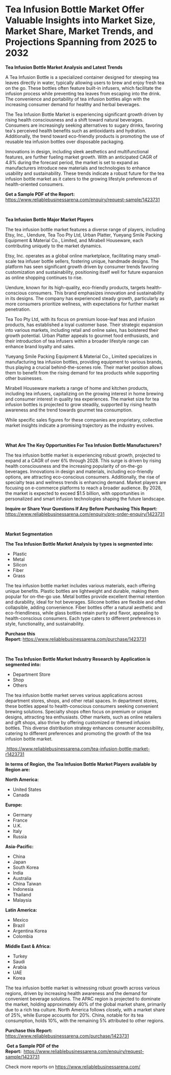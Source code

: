 <p><h1>Tea Infusion Bottle Market Offer Valuable Insights into Market Size, Market Share, Market Trends, and Projections Spanning from 2025 to 2032</h1></p><p><strong>Tea Infusion Bottle Market Analysis and Latest Trends</strong></p>
<p><p>A Tea Infusion Bottle is a specialized container designed for steeping tea leaves directly in water, typically allowing users to brew and enjoy fresh tea on the go. These bottles often feature built-in infusers, which facilitate the infusion process while preventing tea leaves from escaping into the drink. The convenience and portability of tea infusion bottles align with the increasing consumer demand for healthy and herbal beverages.</p><p>The Tea Infusion Bottle Market is experiencing significant growth driven by rising health consciousness and a shift toward natural beverages. Consumers are increasingly seeking alternatives to sugary drinks, favoring tea's perceived health benefits such as antioxidants and hydration. Additionally, the trend toward eco-friendly products is promoting the use of reusable tea infusion bottles over disposable packaging. </p><p>Innovations in design, including sleek aesthetics and multifunctional features, are further fueling market growth. With an anticipated CAGR of 4.8% during the forecast period, the market is set to expand as manufacturers introduce new materials and technologies to enhance usability and sustainability. These trends indicate a robust future for the tea infusion bottle market as it caters to the growing lifestyle preferences of health-oriented consumers.</p></p>
<p><strong>Get a Sample PDF of the Report:&nbsp;</strong> <a href="https://www.reliablebusinessarena.com/enquiry/request-sample/1423731?utm_campaign=2324&utm_medium=2&utm_source=Github&utm_content=ia&utm_term=09022025&utm_id=tea-infusion-bottle">https://www.reliablebusinessarena.com/enquiry/request-sample/1423731</a></p>
<p>&nbsp;</p>
<p><strong>Tea Infusion Bottle Major Market Players</strong></p>
<p><p>The tea infusion bottle market features a diverse range of players, including Etsy, Inc., Uendure, Tea Too Pty Ltd, Urban Platter, Yueyang Smile Packing Equipment & Material Co., Limited, and Mirabell Houseware, each contributing uniquely to the market dynamics.</p><p>Etsy, Inc. operates as a global online marketplace, facilitating many small-scale tea infuser bottle sellers, fostering unique, handmade designs. The platform has seen significant growth driven by consumer trends favoring customization and sustainability, positioning itself well for future expansion as online shopping continues to rise.</p><p>Uendure, known for its high-quality, eco-friendly products, targets health-conscious consumers. This brand emphasizes innovation and sustainability in its designs. The company has experienced steady growth, particularly as more consumers prioritize wellness, with expectations for further market penetration.</p><p>Tea Too Pty Ltd, with its focus on premium loose-leaf teas and infusion products, has established a loyal customer base. Their strategic expansion into various markets, including retail and online sales, has bolstered their growth potential. Urban Platter appeals to gourmet food enthusiasts, and their introduction of tea infusers within a broader lifestyle range can enhance brand loyalty and sales.</p><p>Yueyang Smile Packing Equipment & Material Co., Limited specializes in manufacturing tea infusion bottles, providing equipment to various brands, thus playing a crucial behind-the-scenes role. Their market position allows them to benefit from the rising demand for tea products while supporting other businesses.</p><p>Mirabell Houseware markets a range of home and kitchen products, including tea infusers, capitalizing on the growing interest in home brewing and consumer interest in quality tea experiences. The market size for tea infusion bottles is projected to grow steadily, supported by rising health awareness and the trend towards gourmet tea consumption.</p><p>While specific sales figures for these companies are proprietary, collective market insights indicate a promising trajectory as the industry evolves.</p></p>
<p>&nbsp;</p>
<p><strong>What Are The Key Opportunities For Tea Infusion Bottle Manufacturers?</strong></p>
<p><p>The tea infusion bottle market is experiencing robust growth, projected to expand at a CAGR of over 6% through 2028. This surge is driven by rising health consciousness and the increasing popularity of on-the-go beverages. Innovations in design and materials, including eco-friendly options, are attracting eco-conscious consumers. Additionally, the rise of specialty teas and wellness trends is enhancing demand. Market players are focusing on e-commerce platforms to reach a broader audience. By 2028, the market is expected to exceed $1.5 billion, with opportunities in personalized and smart infusion technologies shaping the future landscape.</p></p>
<p><strong>Inquire or Share Your Questions If Any Before Purchasing This Report:</strong> <a href="https://www.reliablebusinessarena.com/enquiry/pre-order-enquiry/1423731?utm_campaign=2324&utm_medium=2&utm_source=Github&utm_content=ia&utm_term=09022025&utm_id=tea-infusion-bottle">https://www.reliablebusinessarena.com/enquiry/pre-order-enquiry/1423731</a></p>
<p>&nbsp;</p>
<p><strong>Market Segmentation</strong></p>
<p><strong>The Tea Infusion Bottle Market Analysis by types is segmented into:</strong></p>
<p><ul><li>Plastic</li><li>Metal</li><li>Silicon</li><li>Fiber</li><li>Grass</li></ul></p>
<p><p>The tea infusion bottle market includes various materials, each offering unique benefits. Plastic bottles are lightweight and durable, making them popular for on-the-go use. Metal bottles provide excellent thermal retention and durability, ideal for hot beverages. Silicone bottles are flexible and often collapsible, adding convenience. Fiber bottles offer a natural aesthetic and eco-friendliness, while glass bottles retain purity and flavor, appealing to health-conscious consumers. Each type caters to different preferences in style, functionality, and sustainability.</p></p>
<p><strong>Purchase this Report:&nbsp;</strong><a href="https://www.reliablebusinessarena.com/purchase/1423731?utm_campaign=2324&utm_medium=2&utm_source=Github&utm_content=ia&utm_term=09022025&utm_id=tea-infusion-bottle">https://www.reliablebusinessarena.com/purchase/1423731</a></p>
<p>&nbsp;</p>
<p><strong>The Tea Infusion Bottle Market Industry Research by Application is segmented into:</strong></p>
<p><ul><li>Department Store</li><li>Shop</li><li>Others</li></ul></p>
<p><p>The tea infusion bottle market serves various applications across department stores, shops, and other retail spaces. In department stores, these bottles appeal to health-conscious consumers seeking convenient brewing solutions. Specialty shops often focus on premium or unique designs, attracting tea enthusiasts. Other markets, such as online retailers and gift shops, also thrive by offering customized or themed infusion bottles. This diverse distribution strategy enhances consumer accessibility, catering to different preferences and promoting the growth of the tea infusion bottle market.</p></p>
<p><a href="https://www.reliablebusinessarena.com/tea-infusion-bottle-market-r1423731?utm_campaign=2324&utm_medium=2&utm_source=Github&utm_content=ia&utm_term=09022025&utm_id=tea-infusion-bottle">&nbsp;https://www.reliablebusinessarena.com/tea-infusion-bottle-market-r1423731</a></p>
<p><strong>In terms of Region, the Tea Infusion Bottle Market Players available by Region are:</strong></p>
<p>
    <p> <strong> North America: </strong>
        <ul>
            <li>United States</li>
            <li>Canada</li>
        </ul>
        </p> 
    <p> <strong> Europe: </strong>
        <ul>
            <li>Germany</li>
            <li>France</li>
            <li>U.K.</li>
            <li>Italy</li>
            <li>Russia</li>
        </ul>
        </p> 
    <p> <strong> Asia-Pacific: </strong>
        <ul>
            <li>China</li>
            <li>Japan</li>
            <li>South Korea</li>
            <li>India</li>
            <li>Australia</li>
            <li>China Taiwan</li>
            <li>Indonesia</li>
            <li>Thailand</li>
            <li>Malaysia</li>
        </ul>
        </p> 
    <p> <strong> Latin America: </strong>
        <ul>
            <li>Mexico</li>
            <li>Brazil</li>
            <li>Argentina Korea</li>
            <li>Colombia</li>
        </ul>
        </p> 
    <p> <strong> Middle East & Africa: </strong>
        <ul>
            <li>Turkey</li>
            <li>Saudi</li>
            <li>Arabia</li>
            <li>UAE</li>
            <li>Korea</li>
        </ul>
    </p>
    </p>
<p><p>The tea infusion bottle market is witnessing robust growth across various regions, driven by increasing health awareness and the demand for convenient beverage solutions. The APAC region is projected to dominate the market, holding approximately 40% of the global market share, primarily due to a rich tea culture. North America follows closely, with a market share of 25%, while Europe accounts for 20%. China, notable for its tea consumption, holds 10%, with the remaining 5% attributed to other regions.</p></p>
<p><strong>Purchase this Report: </strong><a href="https://www.reliablebusinessarena.com/purchase/1423731?utm_campaign=2324&utm_medium=2&utm_source=Github&utm_content=ia&utm_term=09022025&utm_id=tea-infusion-bottle">https://www.reliablebusinessarena.com/purchase/1423731</a></p>
<p>&nbsp;<strong>Get a Sample PDF of the Report:&nbsp;&nbsp;</strong><a href="https://www.reliablebusinessarena.com/enquiry/request-sample/1423731?utm_campaign=2324&utm_medium=2&utm_source=Github&utm_content=ia&utm_term=09022025&utm_id=tea-infusion-bottle">https://www.reliablebusinessarena.com/enquiry/request-sample/1423731</a></p>
<p><strong></strong></p>
<p>Check more reports on <a href="https://www.reliablebusinessarena.com/?utm_campaign=2324&utm_medium=2&utm_source=Github&utm_content=ia&utm_term=09022025&utm_id=tea-infusion-bottle">https://www.reliablebusinessarena.com/</a></p>